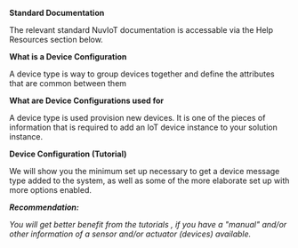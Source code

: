  
**Standard Documentation**

The relevant standard NuvIoT documentation is accessable via the Help Resources section below.

**What is a Device Configuration**

A device type is way to group devices together and define the attributes that are common between them

**What are Device Configurations used for**

A device type is used provision new devices.  It is one of the pieces of information that is required to add an IoT device instance to your solution instance.

**Device Configuration (Tutorial)**

We will show you the minimum set up necessary to get a device message type added to the system, as well as some of the more elaborate set up with more options enabled.

**_Recommendation:_**

_You will get better benefit from the tutorials , if you have a "manual" and/or other information of a sensor and/or actuator (devices) available._

